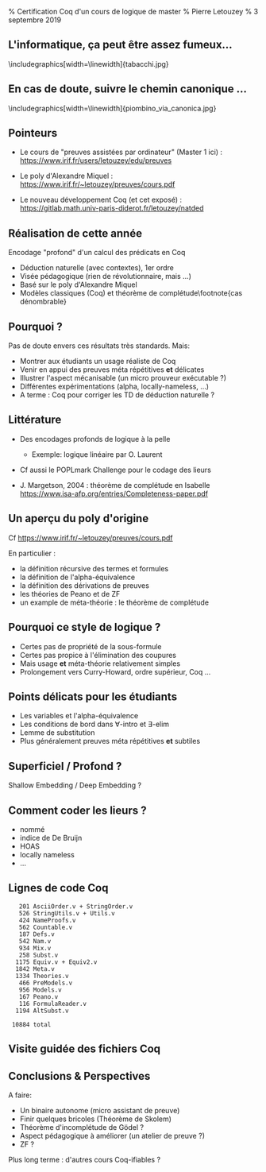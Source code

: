 % Certification Coq d'un cours de logique de master
% Pierre Letouzey
% 3 septembre 2019

## L'informatique, ça peut être assez fumeux...

\includegraphics[width=\linewidth]{tabacchi.jpg}

## En cas de doute, suivre le chemin canonique ...

\includegraphics[width=\linewidth]{piombino_via_canonica.jpg}

## Pointeurs

 - Le cours de "preuves assistées par ordinateur" (Master 1 ici) : <https://www.irif.fr/users/letouzey/edu/preuves>

 - Le poly d'Alexandre Miquel : <https://www.irif.fr/~letouzey/preuves/cours.pdf>

 - Le nouveau développement Coq (et cet exposé) : <https://gitlab.math.univ-paris-diderot.fr/letouzey/natded>

## Réalisation de cette année

Encodage "profond" d'un calcul des prédicats en Coq

 - Déduction naturelle (avec contextes), 1er ordre
 - Visée pédagogique (rien de révolutionnaire, mais ...)
 - Basé sur le poly d'Alexandre Miquel
 - Modèles classiques (Coq) et théorème de complétude\footnote{cas dénombrable}

## Pourquoi ?

Pas de doute envers ces résultats très standards. Mais:

 - Montrer aux étudiants un usage réaliste de Coq
 - Venir en appui des preuves méta répétitives **et** délicates
 - Illustrer l'aspect mécanisable (un micro prouveur exécutable ?)
 - Différentes expérimentations (alpha, locally-nameless, ...)
 - A terme : Coq pour corriger les TD de déduction naturelle ?

## Littérature

 - Des encodages profonds de logique à la pelle
   - Exemple: logique linéaire par O. Laurent
 
 - Cf aussi le POPLmark Challenge pour le codage des lieurs

 - J. Margetson, 2004 : théorème de complétude en Isabelle
   <https://www.isa-afp.org/entries/Completeness-paper.pdf>


## Un aperçu du poly d'origine

Cf <https://www.irif.fr/~letouzey/preuves/cours.pdf>

En particulier :

 - la définition récursive des termes et formules
 - la définition de l'alpha-équivalence
 - la définition des dérivations de preuves
 - les théories de Peano et de ZF
 - un example de méta-théorie : le théorème de complétude

## Pourquoi ce style de logique ?

 - Certes pas de propriété de la sous-formule
 - Certes pas propice à l'élimination des coupures
 - Mais usage **et** méta-théorie relativement simples
 - Prolongement vers Curry-Howard, ordre supérieur, Coq ...

## Points délicats pour les étudiants

 - Les variables et l'alpha-équivalence
 - Les conditions de bord dans $\forall$-intro et $\exists$-elim
 - Lemme de substitution
 - Plus généralement preuves méta répétitives **et** subtiles

  
## Superficiel / Profond ?

Shallow Embedding / Deep Embedding ? 

## Comment coder les lieurs ?

  - nommé
  - indice de De Bruijn
  - HOAS
  - locally nameless
  - ...

## Lignes de code Coq

```
   201 AsciiOrder.v + StringOrder.v
   526 StringUtils.v + Utils.v
   424 NameProofs.v
   562 Countable.v
   187 Defs.v
   542 Nam.v
   934 Mix.v
   258 Subst.v
  1175 Equiv.v + Equiv2.v
  1842 Meta.v
  1334 Theories.v
   466 PreModels.v
   956 Models.v
   167 Peano.v
   116 FormulaReader.v
  1194 AltSubst.v

 10884 total
```

## Visite guidée des fichiers Coq

## Conclusions & Perspectives

A faire:

 - Un binaire autonome (micro assistant de preuve)
 - Finir quelques bricoles (Théorème de Skolem) 
 - Théorème d'incomplétude de Gödel ?
 - Aspect pédagogique à améliorer (un atelier de preuve ?)
 - ZF ?

Plus long terme : d'autres cours Coq-ifiables ?
